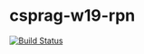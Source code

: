 # csprag-w19-rpn
[![Build Status](https://travis-ci.org/alihhammoud/csprag-w19-rpn.svg?branch=master)](https://travis-ci.org/alihhammoud/csprag-w19-rpn)
